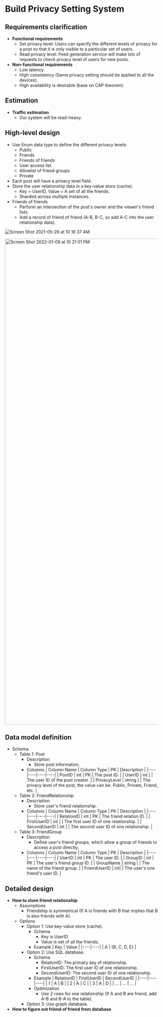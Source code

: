 # Build Privacy Setting System

## Requirements clarification
- **Functional requirements**
   - Set privacy level: Users can specify the different levels of privacy for a post so that it is only visible to a particular set of users.
   - Read privacy level: Feed generation service will make lots of requests to check privacy level of users for new posts.
- **Non-functional requirements**
   - Low latency.
   - High consistency (Same privacy setting should be applied to all the devices).
   - High availability is desirable (base on CAP theorem).

## Estimation
- **Traffic estimation**
   - Our system will be read-heavy.

## High-level design
- Use Enum data type to define the different privacy levels:
   - Public
   - Friends
   - Friends of friends
   - User access list
   - Allowlist of friend groups
   - Private
- Each post will have a privacy level field.
- Store the user relationship data in a key-value store (cache).
   - Key = UserID, Value = A set of all the friends.
   - Sharded across multiple instances.
- Friends of friends
   - Perform an intersection of the post's owner and the viewer's friend lists.
   - Add a record of friend of friend (A-B, B-C, so add A-C into the user relationship data).

![Screen Shot 2021-05-26 at 10 18 37 AM](https://user-images.githubusercontent.com/8989447/119695773-c42af780-be0b-11eb-945a-ca3b49660318.png)

<img width="1595" alt="Screen Shot 2022-01-09 at 10 21 01 PM" src="https://user-images.githubusercontent.com/8989447/148725630-6acbdd23-964a-4519-8752-7c97b06d5253.png">

## Data model definition
- Schema
   - Table 1: Post
      - Description
         - Store post information.
      - Columns
        | Column Name | Column Type | PK | Description |
        |----|----|----|----|
        | PostID | int | PK | The post ID. |
        | UserID | int | | The user ID of the post creator. |
        | PrivacyLevel | string | | The privacy level of the post, the value can be: Public, Private, Friend, etc. |
   - Table 2: FriendRelationship
      - Description
         - Store user's friend relationship.
      - Columns
        | Column Name | Column Type | PK | Description |
        |----|----|----|----|
        | RelationID | int | PK | The friend relation ID. |
        | FirstUserID | int | | The first user ID of one relationship. |
        | SecondUserID | int | | The second user ID of one relationship. |
   - Table 3: FriendGroup
      - Description
         - Define user's friend groups, which allow a group of friends to access a post directly.
      - Columns
        | Column Name | Column Type | PK | Description |
        |----|----|----|----|
        | UserID | int | PK | The user ID. |
        | GroupID | int | PK | The user's friend group ID. |
        | GroupName | string | | The name of the friend group. |
        | FriendUserID | int| | The user's one friend's user ID. |
         
## Detailed design
- **How to store friend relationship**
   - Assumptions
      - Friendship is symmetrical (If A is friends with B that implies that B is also friends with A).
   - Options
      - Option 1: Use key-value store (cache).
         - Schema
            - Key is UserID
            - Value is set of all the friends.
         - Example
           | Key | Value |
           |----|----|
           | A | {B, C, D, E} |
      - Option 2: Use SQL database.
         - Schema
           - RelationID: The primary key of relationship.
           - FirstUserID: The first user ID of one relationship.
           - SecondUserID: The second user ID of one relationship.
         - Example
           | RelationID | FirstUserID | SecondUserID |
           |----|----|----|
           | 1 | A | B |
           | 2 | A | C |
           | 3 | A | D | 
           | ... | ... | ... |
         - Optimization
            - Use 2 rows for one relationship (If A and B are friend, add A-B and B-A to the table).
      - Option 3: Use graph database.
- **How to figure out friend of friend from database**
